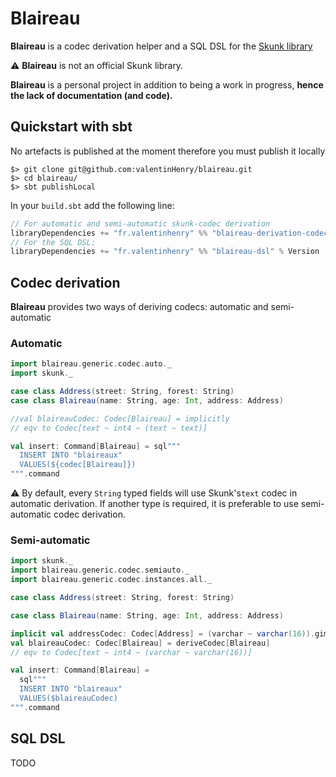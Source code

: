 # Blaireau

**Blaireau** is a codec derivation helper and a SQL DSL for the [Skunk library](https://github.com/tpolecat/skunk)

:warning: **Blaireau** is not an official Skunk library.

**Blaireau** is a personal project in addition to being a work in progress, **hence the lack of documentation (and code).** 

## Quickstart with sbt
No artefacts is published at the moment therefore you must publish it locally
```shell
$> git clone git@github.com:valentinHenry/blaireau.git
$> cd blaireau/
$> sbt publishLocal
```

In your `build.sbt` add the following line:
```scala
// For automatic and semi-automatic skunk-codec derivation
libraryDependencies += "fr.valentinhenry" %% "blaireau-derivation-codec" % Version
// For the SQL DSL:
libraryDependencies += "fr.valentinhenry" %% "blaireau-dsl" % Version
```

## Codec derivation
**Blaireau** provides two ways of deriving codecs: automatic and semi-automatic

### Automatic
```scala
import blaireau.generic.codec.auto._
import skunk._

case class Address(street: String, forest: String)
case class Blaireau(name: String, age: Int, address: Address)

//val blaireauCodec: Codec[Blaireau] = implicitly
// eqv to Codec[text ~ int4 ~ (text ~ text)]

val insert: Command[Blaireau] = sql"""
  INSERT INTO "blaireaux"
  VALUES(${codec[Blaireau]})
""".command
```
:warning: By default, every `String` typed fields will use Skunk's`text` codec in automatic derivation. If another type is
required, it is preferable to use semi-automatic codec derivation.
### Semi-automatic

```scala
import skunk._
import blaireau.generic.codec.semiauto._
import blaireau.generic.codec.instances.all._

case class Address(street: String, forest: String)

case class Blaireau(name: String, age: Int, address: Address)

implicit val addressCodec: Codec[Address] = (varchar ~ varchar(16)).gimap[Address]
val blaireauCodec: Codec[Blaireau] = deriveCodec[Blaireau]
// eqv to Codec[text ~ int4 ~ (varchar ~ varchar(16))]

val insert: Command[Blaireau] =
  sql"""
  INSERT INTO "blaireaux"
  VALUES($blaireauCodec)
""".command
```

## SQL DSL
TODO